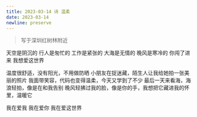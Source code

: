 ```yaml
---
title: 2023-03-14 诗 温柔
date: 2023-03-14
newline: preserve
---
```


> 写于深圳红树林附近

天空是阴沉的
行人是匆忙的
工作是紧张的
大海是无情的
晚风是寒冷的
你闯了进来
我想爱这世界

温度很舒适，没有阳光，不用做防晒
小朋友在捉迷藏，陌生人让我给她拍一张美丽的照片
我面带笑容，代码也变得温柔，今天又学到了不少
最后一天来看海，海浪轻拍，像是在和我告别
晚风轻拂过我的脸，像是你的手，我想把它藏进我的怀里，温暖它

我在爱我
我在爱你
我在爱这世界
